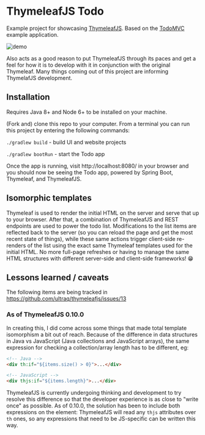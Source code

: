
ThymeleafJS Todo
================

Example project for showcasing [ThymeleafJS](https://github.com/ultraq/thymeleafjs).
Based on the [TodoMVC](http://todomvc.com/) example application.

![demo](demo.gif)

Also acts as a good reason to put ThymeleafJS through its paces and get a feel
for how it is to develop with it in conjunction with the original Thymeleaf.
Many things coming out of this project are informing ThymelafJS development.


Installation
------------

Requires Java 8+ and Node 6+ to be installed on your machine.

(Fork and) clone this repo to your computer.  From a terminal you can run this
project by entering the following commands:

`./gradlew build` - build UI and website projects

`./gradlew bootRun` - start the Todo app

Once the app is running, visit http://localhost:8080/ in your browser and you
should now be seeing the Todo app, powered by Spring Boot, Thymeleaf, and
ThymeleafJS.


Isomorphic templates
--------------------

Thymeleaf is used to render the initial HTML on the server and serve that up to
your browser.  After that, a combination of ThymeleafJS and REST endpoints are
used to power the todo list.  Modifications to the list items are reflected back
to the server (so you can reload the page and get the most recent state of
things), while these same actions trigger client-side re-renders of the list
using the exact same Thymeleaf templates used for the initial HTML.  No more
full-page refreshes or having to manage the same HTML structures with different
server-side and client-side frameworks! 😁


Lessons learned / caveats
-------------------------

The following items are being tracked in https://github.com/ultraq/thymeleafjs/issues/13

### As of ThymeleafJS 0.10.0

In creating this, I did come across some things that made total template
isomorphism a bit out of reach.  Because of the difference in data structures in
Java vs JavaScript (Java collections and JavaScript arrays), the same expression
for checking a collection/array length has to be different, eg:

```html
<!-- Java -->
<div th:if="${items.size() > 0}">...</div>

<!-- JavaScript -->
<div thjs:if="${items.length}">...</div>
```

ThymeleafJS is currently undergoing thinking and development to try resolve this
difference so that the developer experience is as close to "write once" as
possible.  As of 0.10.0, the solution has been to include both expressions on
the element: ThymeleafJS will read any `thjs` attributes over `th` ones, so any
expressions that need to be JS-specific can be written this way.
